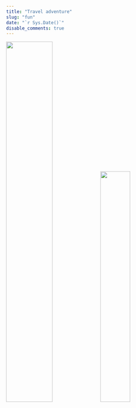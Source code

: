 ```yaml
---
title: "Travel adventure"
slug: "fun"
date: "`r Sys.Date()`"
disable_comments: true
---
```


<img src="/./Fun_files/1.jpg" alt="" width="50%"/>
<img src="/./Fun_files/2.jpg" alt="" width="40%"/>
